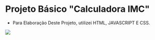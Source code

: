 # Projeto Básico "Calculadora IMC"

* Para Elaboração Deste Projeto, utilizei HTML, JAVASCRIPT E CSS.

<div>
    <img src="https://img.shields.io/static/v1?label=Com Carinho :)&message=ANDERSON ALMEIDA&color=f8efd4&style=for-the-badge&logo=GitHub">
</div>
